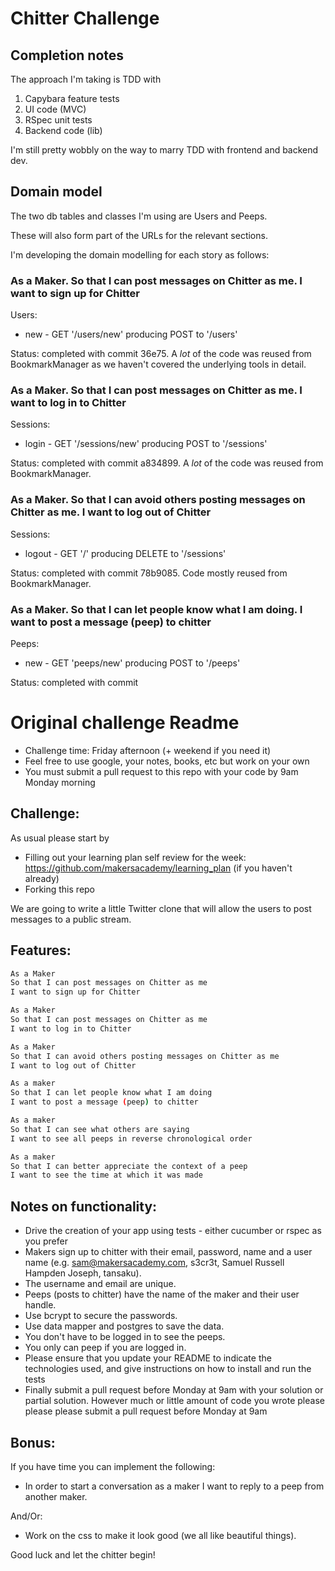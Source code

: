 Chitter Challenge
=================

## Completion notes

The approach I'm taking is TDD with

1) Capybara feature tests
2) UI code (MVC)
3) RSpec unit tests
4) Backend code (lib)

I'm still pretty wobbly on the way to marry TDD with frontend and backend dev.

## Domain model

The two db tables and classes I'm using are Users and Peeps.

These will also form part of the URLs for the relevant sections.

I'm developing the domain modelling for each story as follows:

### As a Maker. So that I can post messages on Chitter as me. I want to sign up for Chitter

Users:

* new - GET '/users/new' producing POST to '/users'

Status: completed with commit 36e75. A *lot* of the code was reused from BookmarkManager as we haven't covered the underlying tools in detail.

### As a Maker. So that I can post messages on Chitter as me. I want to log in to Chitter

Sessions:

* login - GET '/sessions/new' producing POST to '/sessions'

Status: completed with commit a834899. A *lot* of the code was reused from BookmarkManager.

### As a Maker. So that I can avoid others posting messages on Chitter as me. I want to log out of Chitter

Sessions:

* logout - GET '/' producing DELETE to '/sessions'

Status: completed with commit 78b9085. Code mostly reused from BookmarkManager.

### As a Maker. So that I can let people know what I am doing. I want to post a message (peep) to chitter

Peeps:

* new - GET 'peeps/new' producing POST to '/peeps'

Status: completed with commit 

# Original challenge Readme

* Challenge time: Friday afternoon (+ weekend if you need it)
* Feel free to use google, your notes, books, etc but work on your own
* You must submit a pull request to this repo with your code by 9am Monday morning

Challenge:
-------

As usual please start by

* Filling out your learning plan self review for the week: https://github.com/makersacademy/learning_plan (if you haven't already)
* Forking this repo

We are going to write a little Twitter clone that will allow the users to post messages to a public stream.

Features:
-------

```sh
As a Maker
So that I can post messages on Chitter as me
I want to sign up for Chitter

As a Maker
So that I can post messages on Chitter as me
I want to log in to Chitter

As a Maker
So that I can avoid others posting messages on Chitter as me
I want to log out of Chitter

As a maker
So that I can let people know what I am doing  
I want to post a message (peep) to chitter

As a maker
So that I can see what others are saying  
I want to see all peeps in reverse chronological order

As a maker
So that I can better appreciate the context of a peep
I want to see the time at which it was made
```

Notes on functionality:
------

* Drive the creation of your app using tests - either cucumber or rspec as you prefer
* Makers sign up to chitter with their email, password, name and a user name (e.g. sam@makersacademy.com, s3cr3t, Samuel Russell Hampden Joseph, tansaku).
* The username and email are unique.
* Peeps (posts to chitter) have the name of the maker and their user handle.
* Use bcrypt to secure the passwords.
* Use data mapper and postgres to save the data.
* You don't have to be logged in to see the peeps.
* You only can peep if you are logged in.
* Please ensure that you update your README to indicate the technologies used, and give instructions on how to install and run the tests
* Finally submit a pull request before Monday at 9am with your solution or partial solution.  However much or little amount of code you wrote please please please submit a pull request before Monday at 9am

Bonus:
-----

If you have time you can implement the following:

* In order to start a conversation as a maker I want to reply to a peep from another maker.

And/Or:

* Work on the css to make it look good (we all like beautiful things).

Good luck and let the chitter begin!
